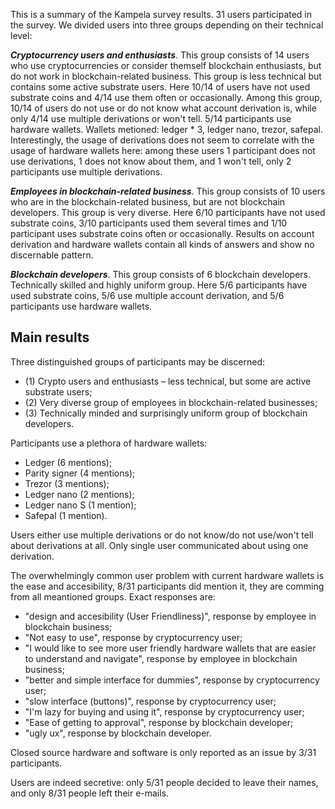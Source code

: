 This is a summary of the Kampela survey results. 31 users participated in the survey. We divided users into three groups depending on their technical level:  

***Cryptocurrency users and enthusiasts***. This group consists of 14 users who use cryptocurrencies or consider themself blockchain enthusiasts, but do not work in blockchain-related business. This group is less technical but contains some active substrate users. Here 10/14 of users have not used substrate coins and 4/14 use them often or occasionally. Among this group, 10/14 of users do not use or do not know what account derivation is, while only 4/14 use multiple derivations or won't tell. 5/14 participants use hardware wallets. Wallets metioned: ledger * 3, ledger nano, trezor, safepal. Interestingly, the usage of derivations does not seem to correlate with the usage of hardware wallets here: among these users 1 participant does not use derivations, 1 does not know about them, and 1 won't tell, only 2 participants use multiple derivations.

***Employees in blockchain-related business***. This group consists of 10 users who are in the blockchain-related business, but are not blockchain developers. This group is very diverse. Here 6/10 participants have not used substrate coins, 3/10 participants used them several times and 1/10 participant uses substrate coins often or occasionally. Results on account derivation and hardware wallets contain all kinds of answers and show no discernable pattern.  

***Blockchain developers***. This group consists of 6 blockchain developers. Technically skilled and highly uniform group. Here 5/6 participants have used substrate coins, 5/6 use multiple account derivation, and 5/6 participants use hardware wallets.  

## Main results  
Three distinguished groups of participants may be discerned:  
* (1) Crypto users and enthusiasts – less technical, but  some are active substrate users;  
* (2) Very diverse group of employees in blockchain-related businesses;  
* (3) Technically minded and surprisingly uniform group of blockchain developers.  

Participants use a plethora of hardware wallets:
* Ledger        (6 mentions);  
* Parity signer (4 mentions);  
* Trezor        (3 mentions);  
* Ledger nano   (2 mentions);  
* Ledger nano S (1 mention);  
* Safepal       (1 mention).  
 
Users either use multiple derivations or do not know/do not use/won't tell about derivations at all. Only single user communicated about using one derivation.  

The overwhelmingly common user problem with current hardware wallets is the ease and accesibility, 8/31 participants did mention it, they are comming from all meantioned groups. Exact responses are:
* "design and accesibility (User Friendliness)", response by employee in blockchain business;
* "Not easy to use", response by cryptocurrency user;
* "I would like to see more user friendly hardware wallets that are easier to understand and navigate", response by employee in blockchain business;
* "better and simple interface for dummies", response by cryptocurrency user;
* "slow interface (buttons)", response by cryptocurrency user;
* "I'm lazy for buying and using it", response by cryptocurrency user;
* "Ease of getting to approval", response by blockchain developer;
* "ugly ux", response by blockchain developer.

Closed source hardware and software is only reported as an issue by 3/31 participants.  

Users are indeed secretive: only 5/31 people decided to leave their names, and only 8/31 people left their e-mails.  